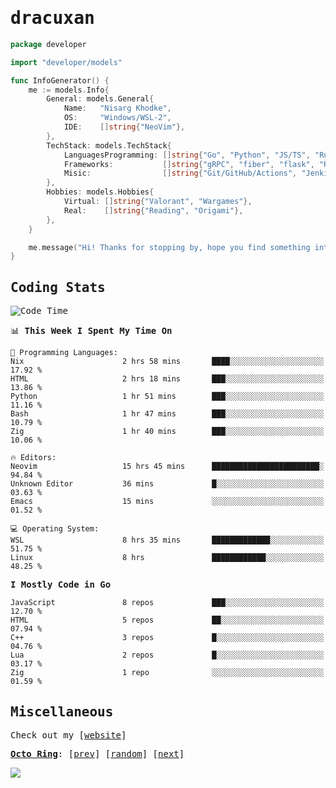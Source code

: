 <!-- Banner -->
<!--
<img src="https://i.imgur.com/mz4ym1F.png" style="max-height:550px"/>
-->


<samp>
	
<!-- Coded Intro -->
	
# dracuxan

```go
package developer

import "developer/models"

func InfoGenerator() {
	me := models.Info{
		General: models.General{
			Name:   "Nisarg Khodke",
			OS:     "Windows/WSL-2",
			IDE:    []string{"NeoVim"},
		},
		TechStack: models.TechStack{
			LanguagesProgramming: []string{"Go", "Python", "JS/TS", "Rust", "C"},
			Frameworks: 	      []string{"gRPC", "fiber", "flask", "React.js", "Next.js"},
			Misic:                []string{"Git/GitHub/Actions", "Jenkins", "Docker"},
		},
		Hobbies: models.Hobbies{
			Virtual: []string{"Valorant", "Wargames"},
			Real:    []string{"Reading", "Origami"},
		},		
	}

	me.message("Hi! Thanks for stopping by, hope you find something interesting!") 
}
```

## Coding Stats


<!--START_SECTION:waka-->
![Code Time](http://img.shields.io/badge/Code%20Time-216%20hrs%2019%20mins-blue)

📊 **This Week I Spent My Time On** 

```text
💬 Programming Languages: 
Nix                      2 hrs 58 mins       ████░░░░░░░░░░░░░░░░░░░░░   17.92 % 
HTML                     2 hrs 18 mins       ███░░░░░░░░░░░░░░░░░░░░░░   13.86 % 
Python                   1 hr 51 mins        ███░░░░░░░░░░░░░░░░░░░░░░   11.16 % 
Bash                     1 hr 47 mins        ███░░░░░░░░░░░░░░░░░░░░░░   10.79 % 
Zig                      1 hr 40 mins        ███░░░░░░░░░░░░░░░░░░░░░░   10.06 % 

🔥 Editors: 
Neovim                   15 hrs 45 mins      ████████████████████████░   94.84 % 
Unknown Editor           36 mins             █░░░░░░░░░░░░░░░░░░░░░░░░   03.63 % 
Emacs                    15 mins             ░░░░░░░░░░░░░░░░░░░░░░░░░   01.52 % 

💻 Operating System: 
WSL                      8 hrs 35 mins       █████████████░░░░░░░░░░░░   51.75 % 
Linux                    8 hrs               ████████████░░░░░░░░░░░░░   48.25 % 
```

**I Mostly Code in Go** 

```text
JavaScript               8 repos             ███░░░░░░░░░░░░░░░░░░░░░░   12.70 % 
HTML                     5 repos             ██░░░░░░░░░░░░░░░░░░░░░░░   07.94 % 
C++                      3 repos             █░░░░░░░░░░░░░░░░░░░░░░░░   04.76 % 
Lua                      2 repos             █░░░░░░░░░░░░░░░░░░░░░░░░   03.17 % 
Zig                      1 repo              ░░░░░░░░░░░░░░░░░░░░░░░░░   01.59 % 
```




<!--END_SECTION:waka-->

## Miscellaneous

Check out my [[website](https://bynisarg.in/)]

[**Octo Ring**](https://octo-ring.com/):
[[prev](https://octo-ring.com/p/dracuxan/prev)]  [[random](https://octo-ring.com/p/dracuxan/random)]  [[next](https://octo-ring.com/p/dracuxan/next)]

![](https://komarev.com/ghpvc/?username=dracuxan&style=flat-square)

</samp>
